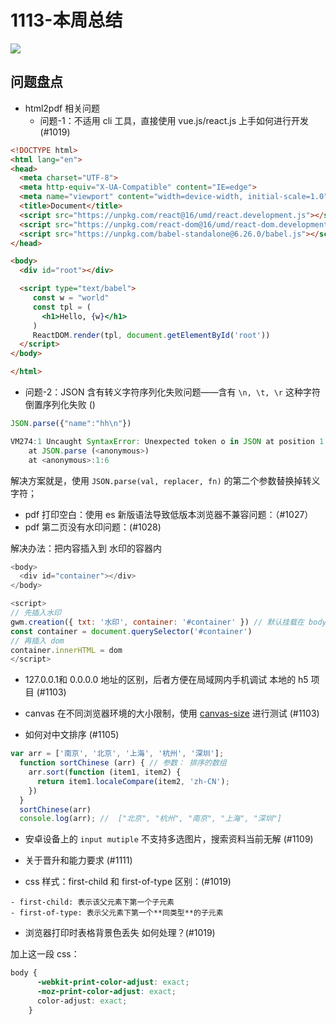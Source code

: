 
# 1113-本周总结

![](http://h2.ioliu.cn/bing/Firefox_ZH-CN0575885603_1920x1080.jpg)


## 问题盘点

- html2pdf 相关问题
  - 问题-1：不适用 cli 工具，直接使用 vue.js/react.js 上手如何进行开发 (#1019)

```html
<!DOCTYPE html>
<html lang="en">
<head>
  <meta charset="UTF-8">
  <meta http-equiv="X-UA-Compatible" content="IE=edge">
  <meta name="viewport" content="width=device-width, initial-scale=1.0">
  <title>Document</title>
  <script src="https://unpkg.com/react@16/umd/react.development.js"></script>
  <script src="https://unpkg.com/react-dom@16/umd/react-dom.development.js"></script>
  <script src="https://unpkg.com/babel-standalone@6.26.0/babel.js"></script>
</head>

<body>    
  <div id="root"></div>

  <script type="text/babel">
     const w = "world"
     const tpl = (
       <h1>Hello, {w}</h1>
     )
     ReactDOM.render(tpl, document.getElementById('root'))
  </script>
</body>

</html>

```
  - 问题-2：JSON 含有转义字符序列化失败问题——含有 `\n, \t, \r` 这种字符倒置序列化失败 ()

```js
JSON.parse({"name":"hh\n"})

VM274:1 Uncaught SyntaxError: Unexpected token o in JSON at position 1
    at JSON.parse (<anonymous>)
    at <anonymous>:1:6

```

解决方案就是，使用 `JSON.parse(val, replacer, fn)` 的第二个参数替换掉转义字符；

  - pdf 打印空白：使用 es 新版语法导致低版本浏览器不兼容问题：（#1027）
  - pdf 第二页没有水印问题：(#1028)

  解决办法：把内容插入到 水印的容器内

  ```js
  <body>
    <div id="container"></div>
  </body>

  <script>
  // 先插入水印
  gwm.creation({ txt: '水印', container: '#container' }) // 默认挂载在 body 上
  const container = document.querySelector('#container')
  // 再插入 dom
  container.innerHTML = dom
  </script>

  ```

- 127.0.0.1和 0.0.0.0 地址的区别，后者方便在局域网内手机调试 本地的 h5 项目 (#1103)

- canvas 在不同浏览器环境的大小限制，使用 [canvas-size](https://github.com/jhildenbiddle/canvas-size) 进行测试 (#1103)

- 如何对中文排序 (#1105)

```js
var arr = ['南京', '北京', '上海', '杭州', '深圳'];
  function sortChinese (arr) { // 参数： 排序的数组
    arr.sort(function (item1, item2) {
      return item1.localeCompare(item2, 'zh-CN');   
    })
  }
  sortChinese(arr)
  console.log(arr); //  ["北京", "杭州", "南京", "上海", "深圳"]
```
- 安卓设备上的 `input mutiple` 不支持多选图片，搜索资料当前无解 (#1109)

- 关于晋升和能力要求 (#1111)



- css 样式：first-child 和 first-of-type 区别：(#1019)

```
- first-child: 表示该父元素下第一个子元素
- first-of-type: 表示父元素下第一个**同类型**的子元素

```

- 浏览器打印时表格背景色丢失 如何处理？(#1019)

加上这一段 css：

```css
body {
      -webkit-print-color-adjust: exact;
      -moz-print-color-adjust: exact;
      color-adjust: exact;
    }

```

